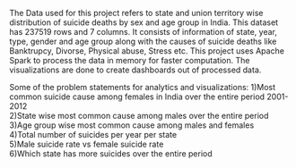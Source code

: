 The Data used for this project refers to state and union territory wise distribution of suicide deaths by sex and age group in India.
This dataset has 237519 rows and 7 columns. It consists of information of state, year, type, gender and age group along with the causes of suicide deaths like Banktrupcy, Divorse, Physical abuse, Stress etc.
This project uses Apache Spark to process the data in memory for faster computation. The visualizations are done to create dashboards out of processed data.

Some of the problem statements for analytics and visualizations:
1)Most common suicide cause among females in India over the entire period 2001-2012\
2)State wise most common cause among males over the entire period\
3)Age group wise most common cause among males and females\
4)Total number of suicides per year per state\
5)Male suicide rate vs female suicide rate\
6)Which state has more suicides over the entire period
